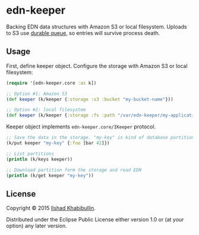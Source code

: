 # edn-keeper

Backing EDN data structures with Amazon S3 or local
filesystem. Uploads to S3 use [durable queue](https://github.com/factual/durable-queue),
so entries will survive process death.

## Usage

First, define keeper object. Configure the storage with Amazon S3 or
local filesystem:

```clojure
(require '[edn-keeper.core :as k])

;; Option #1: Amazon S3
(def keeper (k/keeper {:storage :s3 :bucket "my-bucket-name"}))

;; Option #2: local filesystem
(def keeper (k/keeper {:storage :fs :path "/var/edn-keeper/my-application"}))
```

Keeper object implements `edn-keeper.core/IKeeper` protocol.

```clojure
;; Save the data in the storage. "my-key" is kind of database partition.
(k/put keeper "my-key" {:foo [bar 42]})

;; List partitions
(println (k/keys keeper))

;; Download partition form the storage and read EDN
(println (k/get keeper "my-key"))
```

## License

Copyright © 2015 [Ilshad Khabibullin](http://ilshad.com).

Distributed under the Eclipse Public License either version 1.0 or (at
your option) any later version.
